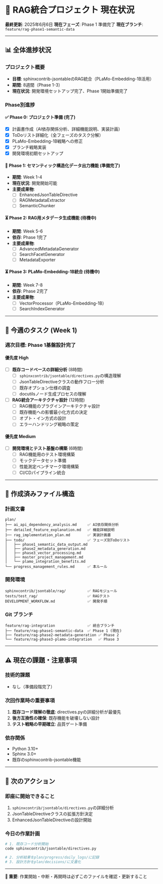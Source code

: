 # 🚀 RAG統合プロジェクト 現在状況

**最終更新**: 2025年6月6日
**現在フェーズ**: Phase 1 準備完了
**現在ブランチ**: `feature/rag-phase1-semantic-data`

---

## 📊 全体進捗状況

### プロジェクト概要
- **目標**: sphinxcontrib-jsontableのRAG統合（PLaMo-Embedding-1B活用）
- **期間**: 8週間（Phase 1-3）
- **現在状況**: 開発環境セットアップ完了、Phase 1開始準備完了

### Phase別進捗

#### ✅ **Phase 0: プロジェクト準備** (完了)
- [x] 計画書作成（AI依存関係分析、詳細機能説明、実装計画）
- [x] ToDoリスト詳細化（全フェーズのタスク分解）
- [x] PLaMo-Embedding-1B戦略への修正
- [x] ブランチ戦略実装
- [x] 開発環境初期セットアップ

#### 🔄 **Phase 1: セマンティック構造化データ出力機能** (準備完了)
- **期間**: Week 1-4
- **現在状況**: 開発開始可能
- **主要成果物**: 
  - [ ] EnhancedJsonTableDirective
  - [ ] RAGMetadataExtractor  
  - [ ] SemanticChunker

#### ⏳ **Phase 2: RAG用メタデータ生成機能** (待機中)
- **期間**: Week 5-6
- **依存**: Phase 1完了
- **主要成果物**:
  - [ ] AdvancedMetadataGenerator
  - [ ] SearchFacetGenerator
  - [ ] MetadataExporter

#### ⏳ **Phase 3: PLaMo-Embedding-1B統合** (待機中)
- **期間**: Week 7-8  
- **依存**: Phase 2完了
- **主要成果物**:
  - [ ] VectorProcessor（PLaMo-Embedding-1B）
  - [ ] SearchIndexGenerator

---

## 🎯 今週のタスク (Week 1)

### 週次目標: Phase 1基盤設計完了

#### 優先度 High
- [ ] **既存コードベースの詳細分析** (8時間)
  - [ ] `sphinxcontrib/jsontable/directives.py`の構造理解
  - [ ] JsonTableDirectiveクラスの動作フロー分析
  - [ ] 既存オプション仕様の調査
  - [ ] docutilsノード生成プロセスの理解

- [ ] **RAG統合アーキテクチャ設計** (12時間)
  - [ ] RAG機能のプラグインアーキテクチャ設計
  - [ ] 既存機能への影響最小化方式の決定
  - [ ] オプト・イン方式の設計
  - [ ] エラーハンドリング戦略の策定

#### 優先度 Medium
- [ ] **開発環境とテスト基盤の構築** (6時間)
  - [ ] RAG機能用のテスト環境構築
  - [ ] モックデータセット準備
  - [ ] 性能測定ベンチマーク環境構築
  - [ ] CI/CDパイプライン統合

---

## 📁 作成済みファイル構造

### 計画文書
```
plan/
├── ai_api_dependency_analysis.md     ✅ AI依存関係分析
├── detailed_feature_explanation.md   ✅ 機能詳細説明
├── rag_implementation_plan.md        ✅ 実装計画書
├── todo/                             ✅ フェーズ別ToDoリスト
│   ├── phase1_semantic_data_output.md
│   ├── phase2_metadata_generation.md
│   ├── phase3_vector_processing.md
│   ├── master_project_management.md
│   └── plamo_integration_benefits.md
└── progress_management_rules.md      ✅ 本ルール
```

### 開発環境
```
sphinxcontrib/jsontable/rag/          ✅ RAGモジュール
tests/test_rag/                       ✅ RAGテスト
DEVELOPMENT_WORKFLOW.md               ✅ 開発手順
```

### Git ブランチ
```
feature/rag-integration               ✅ 統合ブランチ
├── feature/rag-phase1-semantic-data  ✅ Phase 1 (現在)
├── feature/rag-phase2-metadata-generation ✅ Phase 2  
└── feature/rag-phase3-plamo-integration   ✅ Phase 3
```

---

## ⚠️ 現在の課題・注意事項

### 技術的課題
- なし（準備段階完了）

### 次回作業時の重要事項
1. **既存コード理解の徹底**: directives.pyの詳細分析が最優先
2. **後方互換性の確保**: 既存機能を破壊しない設計
3. **テスト戦略の早期確立**: 品質ゲート準備

### 依存関係
- Python 3.10+
- Sphinx 3.0+
- 既存のsphinxcontrib-jsontable機能

---

## 🎲 次のアクション

### 即座に開始できること
1. `sphinxcontrib/jsontable/directives.py`の詳細分析
2. JsonTableDirectiveクラスの拡張方針決定
3. EnhancedJsonTableDirectiveの設計開始

### 今日の作業計画
```bash
# 1. 既存コード分析開始
code sphinxcontrib/jsontable/directives.py

# 2. 分析結果をplan/progress/daily_logs/に記録
# 3. 設計方針をplan/decisions/に文書化
```

---

**🚨 重要**: 作業開始・中断・再開時は必ずこのファイルを確認・更新すること